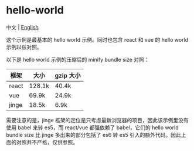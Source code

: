 # hello-world

中文 | [English](./)

这个示例是最基本的 hello world 示例。同时也包含 react 和 vue 的 hello world 示例以兹对照。

以下是 hello world 示例的压缩后的 minify bundle size 对照：

| 框架 | 大小 |  gzip 大小 |
| ---  | ----| ----------|
| react |  128.1k |  40.4k   |
| vue   |  69.9k  |  24.9k   |
| jinge |  18.5k |   6.9k |

需要注意的是，jinge 框架的定位是只考虑最新浏览器的项目，因此该示例里没有使用 babel 来转 es5，而 react/vue 都强依赖了 babel，它们的 hello world bundle size 比 jinge 多出来的部分包括了 es6 转 es5 引入的额外代码。因此上面的对照并不严格，仅供参照。